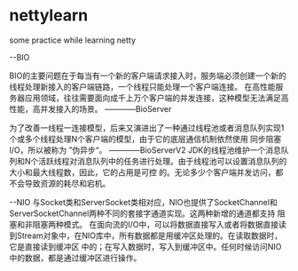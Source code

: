 # nettylearn
some practice while learning netty

--BIO

BIO的主要问题在于每当有一个新的客户端请求接入时，服务端必须创建一个新的线程处理新接入的客户端链路，一个线程只能处理一个客户端连接。
在高性能服务器应用领域，往往需要面向成千上万个客户端的并发连接，这种模型无法满足高性能，高并发接入的场景。 ————BioServer

为了改善一线程一连接模型，后来又演进出了一种通过线程池或者消息队列实现1个或多个线程处理N个客户端的模型，由于它的底层通信机制依然使用
同步阻塞I/O，所以被称为 ”伪异步“。 ————BioServerV2
JDK的线程池维护一个消息队列和N个活跃线程对消息队列中的任务进行处理。由于线程池可以设置消息队列的大小和最大线程数，因此，它的占用是可控
的。无论多少个客户端并发访问，都不会导致资源的耗尽和宕机。


--NIO
与Socket类和ServerSocket类相对应，NIO也提供了SocketChannel和ServerSocketChannel两种不同的套接字通道实现。这两种新增的通道都支持
阻塞和非阻塞两种模式。
在面向流的I/O中，可以将数据直接写入或者将数据直接读到Stream对象中，在NIO库中，所有数据都是用缓冲区处理的。在读取数据时，它是直接读到缓冲区
中的；在写入数据时，写入到缓冲区中。任何时候访问NIO中的数据，都是通过缓冲区进行操作。








